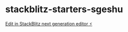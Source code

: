 # stackblitz-starters-sgeshu

[Edit in StackBlitz next generation editor ⚡️](https://stackblitz.com/~/github.com/prasantkumarsahu/stackblitz-starters-sgeshu)
